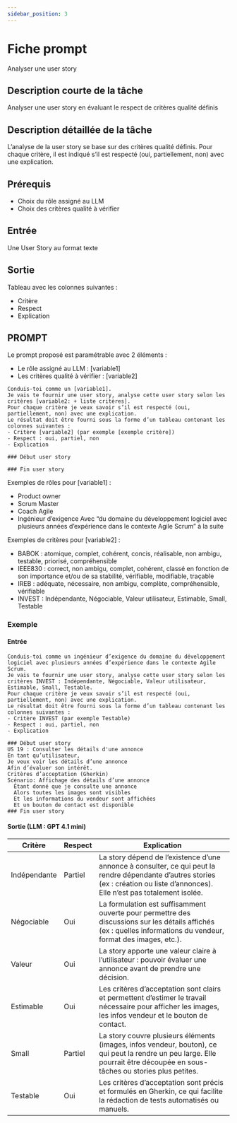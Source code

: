 ```yaml
---
sidebar_position: 3
---
```


# Fiche prompt
Analyser une user story

## Description courte de la tâche​
Analyser une user story en évaluant le respect de critères qualité définis

## Description détaillée de la tâche
L’analyse de la user story se base sur des critères qualité définis.
Pour chaque critère, il est indiqué s’il est respecté (oui, partiellement, non) avec une explication.

## Prérequis
- Choix du rôle assigné au LLM
- Choix des critères qualité à vérifier

## Entrée
Une User Story au format texte

## Sortie
Tableau avec les colonnes suivantes : 
- Critère
- Respect
- Explication


## PROMPT
Le prompt proposé est paramétrable avec 2 éléments :
- Le rôle assigné au LLM : [variable1]
- Les critères qualité à vérifier : [variable2]

```
Conduis-toi comme un [variable1].
Je vais te fournir une user story, analyse cette user story selon les critères [variable2: + liste critères]. 
Pour chaque critère je veux savoir s’il est respecté (oui, partiellement, non) avec une explication.
Le résultat doit être fourni sous la forme d’un tableau contenant les colonnes suivantes :
- Critère [variable2] (par exemple [exemple critère])
- Respect : oui, partiel, non
- Explication

### Début user story

### Fin user story
```

Exemples de rôles pour [variable1] :
- Product owner
- Scrum Master
- Coach Agile
- Ingénieur d’exigence
Avec “du domaine du développement logiciel avec plusieurs années d’expérience dans le contexte Agile Scrum” à la suite

Exemples de critères pour [variable2] : 
- BABOK : atomique, complet, cohérent, concis, réalisable, non ambigu, testable, priorisé, compréhensible
- IEEE830 : correct, non ambigu, complet, cohérent, classé en fonction de son importance et/ou de sa stabilité, vérifiable, modifiable, traçable
- IREB : adéquate, nécessaire, non ambigu, complète, compréhensible, vérifiable
- INVEST : Indépendante, Négociable, Valeur utilisateur, Estimable, Small, Testable

### Exemple

#### Entrée
```
Conduis-toi comme un ingénieur d’exigence du domaine du développement logiciel avec plusieurs années d’expérience dans le contexte Agile Scrum.
Je vais te fournir une user story, analyse cette user story selon les critères INVEST : Indépendante, Négociable, Valeur utilisateur, Estimable, Small, Testable. 
Pour chaque critère je veux savoir s’il est respecté (oui, partiellement, non) avec une explication.
Le résultat doit être fourni sous la forme d’un tableau contenant les colonnes suivantes :
- Critère INVEST (par exemple Testable)
- Respect : oui, partiel, non
- Explication

### Début user story
US 19 : Consulter les détails d'une annonce
En tant qu’utilisateur,
Je veux voir les détails d’une annonce
Afin d’évaluer son intérêt.
Critères d’acceptation (Gherkin)
Scénario: Affichage des détails d’une annonce
  Étant donné que je consulte une annonce
  Alors toutes les images sont visibles
  Et les informations du vendeur sont affichées
  Et un bouton de contact est disponible
### Fin user story
```

#### Sortie (LLM : GPT 4.1 mini)
| **Critère** | **Respect** | **Explication** |
| ------- | ------- |------------ |
| Indépendante | Partiel | La story dépend de l’existence d’une annonce à consulter, ce qui peut la rendre dépendante d’autres stories (ex : création ou liste d’annonces). Elle n’est pas totalement isolée. |
| Négociable | Oui | La formulation est suffisamment ouverte pour permettre des discussions sur les détails affichés (ex : quelles informations du vendeur, format des images, etc.). |
| Valeur | Oui | La story apporte une valeur claire à l’utilisateur : pouvoir évaluer une annonce avant de prendre une décision. |
| Estimable | Oui | Les critères d’acceptation sont clairs et permettent d’estimer le travail nécessaire pour afficher les images, les infos vendeur et le bouton de contact. |
| Small | Partiel | La story couvre plusieurs éléments (images, infos vendeur, bouton), ce qui peut la rendre un peu large. Elle pourrait être découpée en sous-tâches ou stories plus petites. |
| Testable | Oui | Les critères d’acceptation sont précis et formulés en Gherkin, ce qui facilite la rédaction de tests automatisés ou manuels. |
